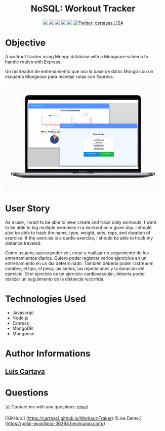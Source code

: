 <h1 align="center">NoSQL: Workout Tracker</h1>
  
<p align="center">
    <img src="https://img.shields.io/github/repo-size/cartaya1/A_Regular_Expression" />
    <img src="https://img.shields.io/github/languages/top/cartaya1/A_Regular_Expression"  />
    <img src="https://img.shields.io/github/issues/cartaya1/A_Regular_Expression" />
    <img src="https://img.shields.io/github/last-commit/cartaya1/A_Regular_Expression" >
    <a href="https://github.com/cartaya1"><img src="https://img.shields.io/github/followers/cartaya1?style=social" target="_blank" /></a>
    <a href="https://twitter.com/cartayas_USA">
        <img alt="Twitter: cartayas_USA" src="https://img.shields.io/twitter/follow/cartayas_USA.svg?style=social" target="_blank" />
    </a>
</p>

# Objective
A workout tracker using Mongo database with a Mongoose schema to handle routes with Express.

Un rastreador de entrenamiento que usa la base de datos Mongo con un esquema Mongoose para manejar rutas con Express.

![fitnesstracker](./public/sample.png)

# User Story
As a user, I want to be able to view create and track daily workouts. I want to be able to log multiple exercises in a workout on a given day. I should also be able to track the name, type, weight, sets, reps, and duration of exercise. If the exercise is a cardio exercise, I should be able to track my distance traveled.

Como usuario, quiero poder ver, crear y realizar un seguimiento de los entrenamientos diarios. Quiero poder registrar varios ejercicios en un entrenamiento en un día determinado. También debería poder rastrear el nombre, el tipo, el peso, las series, las repeticiones y la duración del ejercicio. Si el ejercicio es un ejercicio cardiovascular, debería poder realizar un seguimiento de la distancia recorrida.

# Technologies Used
* Javascript
* Node.js
* Express
* MongoDB
* Mongoose

# Author Informations

## [Luis Cartaya](https://github.com/cartaya1)

# Questions
✉️ Contact me with any questions: [email](mailto:cartaya1@msn.com) 
 
![GitHub:] (https://cartaya1.github.io/Workout-Traker)
![Live Demo:] (https://polar-woodland-36268.herokuapp.com/)
